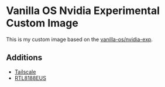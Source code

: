 # Vanilla OS Nvidia Experimental Custom Image
This is my custom image based on the [vanilla-os/nvidia-exp](https://github.com/Vanilla-OS/nvidia-exp-image).
## Additions
- [Tailscale](https://tailscale.com/)
- [RTL8188EUS](https://github.com/aircrack-ng/rtl8188eus)
